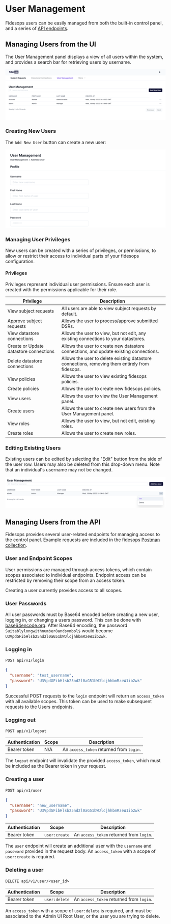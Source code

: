 # User Management
Fidesops users can be easily managed from both the built-in control panel, and a series of [API endpoints](#managing-users-from-the-api).
## Managing Users from the UI
The User Management panel displays a view of all users within the system, and provides a search bar for retrieving users by username. 

![user panel](../img/admin_ui/user_management.png)


### Creating New Users
The `Add New User` button can create a new user:

![new user](../img/admin_ui/add_new_user.png)

### Managing User Privileges
New users can be created with a series of privileges, or permissions, to allow or restrict their access to individual parts of your fidesops configuration. 

#### Privileges
Privileges represent individual user permissions. Ensure each user is created with the permissions applicable for their role.

| Privilege | Description |
|----|----|
| View subject requests | All users are able to view subject requests by default. |
| Approve subject requests | Allows the user to process/approve submitted DSRs. | 
| View datastore connections | Allows the user to view, but not edit, any existing connections to your datastores. |
| Create or Update datastore connections | Allows the user to create new datastore connections, and update existing connections. |
| Delete datastore connections | Allows the user to delete existing datastore connections, removing them entirely from fidesops. |
| View policies | Allows the user to view existing fidesops policies. | 
| Create policies | Allows the user to create new fidesops policies. |
| View users | Allows the user to view the User Management panel. |
| Create users | Allows the user to create new users from the User Management panel. ||
| View roles | Allows the user to view, but not edit, existing roles. |
| Create roles | Allows the user to create new roles. |

### Editing Existing Users
Existing users can be edited by selecting the "Edit" button from the side of the user row. Users may also be deleted from this drop-down menu. Note that an individual's username may not be changed.

![edit user](../img/admin_ui/edit_user.png)


## Managing Users from the API 

Fidesops provides several user-related endpoints for managing access to the control panel. Example requests are included in the fidesops [Postman collection](./../postman/using_postman.md).


### User and Endpoint Scopes
User permissions are managed through access tokens, which contain scopes associated to individual endpoints. Endpoint access can be restricted by removing their scope from an access token.

Creating a user currently provides access to all scopes.


### User Passwords
All user passwords must by Base64 encoded before creating a new user, logging in, or changing a users password. This can be done with [base64encode.org](https://www.base64encode.org/). After Base64 encoding, the password `Suitablylongwithnumber8andsymbol$` would become `U3VpdGFibHlsb25nd2l0aG51bWJlcjhhbmRzeW1ib2wk`.

### Logging in


```
POST api/v1/login
``` 

```json title="Request Body"
{
  "username": "test_username",
  "password": "U3VpdGFibHlsb25nd2l0aG51bWJlcjhhbmRzeW1ib2wk"
}
```

Successful POST requests to the `login` endpoint will return an `access_token` with all available scopes. This token can be used to make subsequent requests to the Users endpoints.

### Logging out 

```
POST api/v1/logout
``` 

| Authentication | Scope | Description |
|---|---|---|
| Bearer token | N/A | An `access_token` returned from `login`. |

The `logout` endpoint will invalidate the provided `access_token`, which must be included as the Bearer token in your request.

### Creating a user

```
POST api/v1/user
``` 

```json title="Request Body"
{
  "username": "new_username",
  "password": "U3VpdGFibHlsb25nd2l0aG51bWJlcjhhbmRzeW1ib2wk"
}
```

| Authentication | Scope | Description |
|---|---|---|
| Bearer token | `user:create` | An `access_token` returned from `login`. |

The `user` endpoint will create an additional user with the `username` and `password` provided in the request body. An `access_token` with a scope of `user:create` is required.


### Deleting a user

```
DELETE api/v1/user/<user_id>
``` 

| Authentication | Scope | Description |
|---|---|---|
| Bearer token | `user:delete` | An `access_token` returned from `login`. |

An `access_token` with a scope of `user:delete` is required, and must be associated to the Admin UI Root User, or the user you are trying to delete.